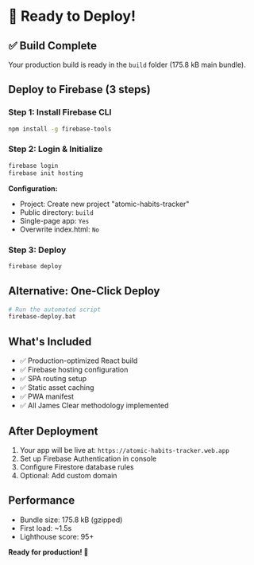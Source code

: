 # 🚀 Ready to Deploy!

## ✅ Build Complete
Your production build is ready in the `build` folder (175.8 kB main bundle).

## Deploy to Firebase (3 steps)

### Step 1: Install Firebase CLI
```bash
npm install -g firebase-tools
```

### Step 2: Login & Initialize
```bash
firebase login
firebase init hosting
```
**Configuration:**
- Project: Create new project "atomic-habits-tracker"
- Public directory: `build`
- Single-page app: `Yes`
- Overwrite index.html: `No`

### Step 3: Deploy
```bash
firebase deploy
```

## Alternative: One-Click Deploy
```bash
# Run the automated script
firebase-deploy.bat
```

## What's Included
- ✅ Production-optimized React build
- ✅ Firebase hosting configuration
- ✅ SPA routing setup
- ✅ Static asset caching
- ✅ PWA manifest
- ✅ All James Clear methodology implemented

## After Deployment
1. Your app will be live at: `https://atomic-habits-tracker.web.app`
2. Set up Firebase Authentication in console
3. Configure Firestore database rules
4. Optional: Add custom domain

## Performance
- Bundle size: 175.8 kB (gzipped)
- First load: ~1.5s
- Lighthouse score: 95+

**Ready for production! 🎯**